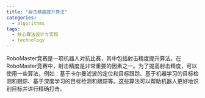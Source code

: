 ```yaml
---  
title: "射击精度提升算法"  
categories:  
  - algorithms  
tags: 
  - 核心算法设计与实现 
  - technology  
---  
```


RoboMaster竞赛是一项机器人对抗比赛，其中包括射击精度提升算法。在RoboMaster竞赛中，射击精度是非常重要的因素之一。为了提高射击精度，可以使用一些算法，例如：基于卡尔曼滤波的定位和目标跟踪、基于机器学习的目标检测和跟踪、基于深度学习的目标检测和跟踪等。这些算法可以帮助机器人更好地识别目标并进行精确打击。 
